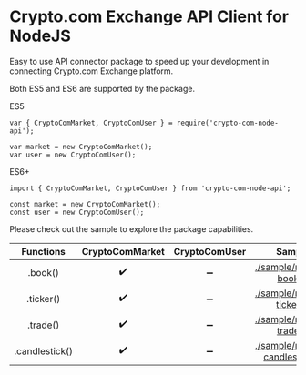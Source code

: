 # Crypto.com Exchange API Client for NodeJS
Easy to use API connector package to speed up your development in connecting Crypto.com Exchange platform.

Both ES5 and ES6 are supported by the package.

ES5
```
var { CryptoComMarket, CryptoComUser } = require('crypto-com-node-api');

var market = new CryptoComMarket();
var user = new CryptoComUser();
```
ES6+
```
import { CryptoComMarket, CryptoComUser } from 'crypto-com-node-api';

const market = new CryptoComMarket();
const user = new CryptoComUser();
````
Please check out the sample to explore the package capabilities.

| Functions | CryptoComMarket | CryptoComUser | Sample | 
| :---: | :---: | :---: | :---:
| .book() | :heavy_check_mark: | :heavy_minus_sign: | [./sample/market-book.js](https://github.com/MichelSzekeres/crypto-com-node-api/blob/main/sample/market-book.js)
| .ticker() | :heavy_check_mark: | :heavy_minus_sign: | [./sample/market-ticker.js](https://github.com/MichelSzekeres/crypto-com-node-api/blob/main/sample/market-ticker.js)
| .trade() | :heavy_check_mark: | :heavy_minus_sign: | [./sample/market-trade.js](https://github.com/MichelSzekeres/crypto-com-node-api/blob/main/sample/market-trade.js)
| .candlestick() | :heavy_check_mark: | :heavy_minus_sign: | [./sample/market-candlestick.js](https://github.com/MichelSzekeres/crypto-com-node-api/blob/main/sample/market-candlestick.js)
